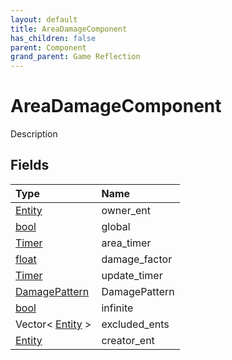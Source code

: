 ```yaml
---
layout: default
title: AreaDamageComponent
has_children: false
parent: Component
grand_parent: Game Reflection
---
```

# AreaDamageComponent
Description 

## Fields

| Type | Name |
|:----------|:--------------|
| [Entity](/riftbreaker-wiki/docs/game-reflection/classes/entity/) | owner_ent |
| [bool](/riftbreaker-wiki/docs/game-reflection/components/bool/) | global |
| [Timer](/riftbreaker-wiki/docs/game-reflection/classes/timer/) | area_timer |
| [float](/riftbreaker-wiki/docs/game-reflection/components/float/) | damage_factor |
| [Timer](/riftbreaker-wiki/docs/game-reflection/classes/timer/) | update_timer |
| [DamagePattern](/riftbreaker-wiki/docs/game-reflection/classes/damage_pattern/) | DamagePattern |
| [bool](/riftbreaker-wiki/docs/game-reflection/components/bool/) | infinite |
| Vector< [Entity](/riftbreaker-wiki/docs/game-reflection/classes/entity/) > | excluded_ents |
| [Entity](/riftbreaker-wiki/docs/game-reflection/classes/entity/) | creator_ent |

